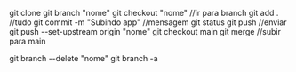 git clone
git branch "nome"
git checkout "nome" //ir para branch
git add . //tudo
git commit -m "Subindo app" //mensagem
git status
git push //enviar
git push --set-upstream origin "nome"
git checkout main
git merge //subir para main

git branch --delete "nome"
git branch -a